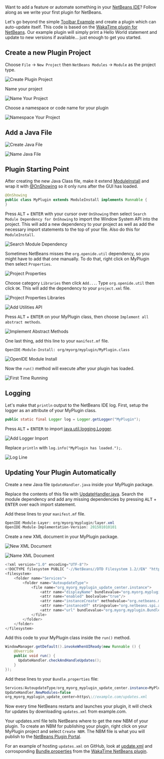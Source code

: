 Want to add a feature or automate something in your [NetBeans IDE](https://netbeans.org/)? Follow along as we write your first plugin for NetBeans.

Let's go beyond the simple [Toolbar Example](https://platform.netbeans.org/tutorials/nbm-google.html) and create a plugin which can auto-update itself.
This code is based on the [WakaTime plugin for NetBeans](https://github.com/wakatime/netbeans-wakatime). Our example plugin will simply print a Hello World statement and update to new versions if available... just enough to get you started.

## Create a new Plugin Project

Choose `File` -> `New Project` then `NetBeans Modules` -> `Module` as the project type.

![Create Plugin Project](https://wakatime.com/static/img/blog/create-plugin-project.png)


Name your project

![Name Your Project](https://wakatime.com/static/img/blog/name-your-project.png)


Choose a namespace or code name for your plugin

![Namespace Your Project](https://wakatime.com/static/img/blog/namespace-your-project.png)


## Add a Java File

![Create Java File](https://wakatime.com/static/img/blog/create-java-file.png)

![Name Java File](https://wakatime.com/static/img/blog/name-java-file.png)


## Plugin Starting Point

After creating the new Java Class file, make it extend [ModuleInstall](http://bits.netbeans.org/7.4/javadoc/org-openide-modules/org/openide/modules/ModuleInstall.html) and wrap it with [@OnShowing](http://bits.netbeans.org/dev/javadoc/org-openide-windows/org/openide/windows/OnShowing.html) so it only runs after the GUI has loaded.

```java
@OnShowing
public class MyPlugin extends ModuleInstall implements Runnable {
}
```

Press <kbd>ALT</kbd> + <kbd>ENTER</kbd> with your cursor over `OnShowing` then select `Search Module Dependency for OnShowing` to import the Window System API into the project. This will add a new dependency to your project as well as add the necessary import statements to the top of your file. Also do this for `ModuleInstall`.

![Search Module Dependency](https://wakatime.com/static/img/blog/search-module-dependency.png)

Sometimes NetBeans misses the `org.openide.util` dependency, so you might have to add that one manually. To do that, right click on <keyword>MyPlugin</keyword> then select `Properties`.

![Project Properties](https://wakatime.com/static/img/blog/project-properties.png)

Choose category `Libraries` then click `Add...`. Type `org.openide.util` then click `OK`. This will add the dependency to your `project.xml` file.

![Project Properties Libraries](https://wakatime.com/static/img/blog/project-properties-libraries.png)

![Add Utilities API](https://wakatime.com/static/img/blog/add-utilities-api.png)

Press <kbd>ALT</kbd> + <kbd>ENTER</kbd> on your <keyword>MyPlugin</keyword> class, then choose `Implement all abstract methods`.

![Implement Abstract Methods](https://wakatime.com/static/img/blog/implement-abstract-methods.png)

One last thing, add this line to your `manifest.mf` file.

`OpenIDE-Module-Install: org/myorg/myplugin/MyPlugin.class`

![OpenIDE Module Install](https://wakatime.com/static/img/blog/openide-module-install.png)

Now the `run()` method will execute after your plugin has loaded.

![First Time Running](https://wakatime.com/static/img/blog/plugin-has-loaded.png)


## Logging

Let's make that `println` output to the NetBeans IDE log. First, setup the logger as an attribute of your <keyword>MyPlugin</keyword> class.

```java
public static final Logger log = Logger.getLogger("MyPlugin");
```

Press <kbd>ALT</kbd> + <kbd>ENTER</kbd> to import [java.util.logging.Logger](https://encrypted.google.com/search?q=java.util.logging.Logger+site%3Ahttps%3A%2F%2Fdocs.oracle.com).

![Add Logger Import](https://wakatime.com/static/img/blog/add-logger-import.png)

Replace `println` with `log.info("MyPlugin has loaded.");`.

![Log Line](https://wakatime.com/static/img/blog/log-line.png)


## Updating Your Plugin Automatically

Create a new Java file `UpdateHandler.java` inside your <keyword>MyPlugin</keyword> package.

Replace the contents of this file with [UpdateHandler.java](https://gist.github.com/alanhamlett/2a57ffb51f0850272d0d). Search the module dependency and add any missing dependencies by pressing <kbd>ALT</kbd> + <kbd>ENTER</kbd> over each import statement.

Add these lines to your `manifest.mf` file.

```java
OpenIDE-Module-Layer: org/myorg/myplugin/layer.xml
OpenIDE-Module-Implementation-Version: 201501010101
```

Create a new XML document in your <keyword>MyPlugin</keyword> package.

![New XML Document](https://wakatime.com/static/img/blog/new-xml-document.png)

![Name XML Document](https://wakatime.com/static/img/blog/name-xml-document.png)

```java
<?xml version="1.0" encoding="UTF-8"?>
<!DOCTYPE filesystem PUBLIC "-//NetBeans//DTD Filesystem 1.2//EN" "http://www.netbeans.org/dtds/filesystem-1_2.dtd">
<filesystem>
    <folder name="Services">
        <folder name="AutoupdateType">
            <file name="org_myorg_myplugin_update_center.instance">
                <attr name="displayName" bundlevalue="org.myorg.myplugin.Bundle#Services/AutoupdateType/org_myorg_myplugin_update_center.instance"/>
                <attr name="enabled" boolvalue="true"/>
                <attr name="instanceCreate" methodvalue="org.netbeans.modules.autoupdate.updateprovider.AutoupdateCatalogFactory.createUpdateProvider"/>
                <attr name="instanceOf" stringvalue="org.netbeans.spi.autoupdate.UpdateProvider"/>
                <attr name="url" bundlevalue="org.myorg.myplugin.Bundle#org_myorg_myplugin_update_center"/>
            </file>
        </folder>
    </folder>
</filesystem>
```

Add this code to your <keyword>MyPlugin</keyword> class inside the `run()` method.

```java
WindowManager.getDefault().invokeWhenUIReady(new Runnable () {
    @Override
    public void run() {
      UpdateHandler.checkAndHandleUpdates();
    }
});
```

Add these lines to your `Bundle.properties` file:

```java
Services/AutoupdateType/org_myorg_myplugin_update_center.instance=MyPlugin
UpdateHandler.NewModules=false
org_myorg_myplugin_update_center=https\://example.com/updates.xml
```

Now every time NetBeans restarts and launches your plugin, it will check for updates by downloading `updates.xml` from example.com.

Your updates.xml file tells NetBeans where to get the new NBM of your plugin.
To create an NBM for publishing your plugin, right click on your <keyword>MyPlugin</keyword> project and select `Create NBM`. The NBM file is what you will publish to the [NetBeans Plugin Portal](http://plugins.netbeans.org/).

For an example of hosting `updates.xml` on GitHub, look at [update.xml](https://github.com/wakatime/netbeans-wakatime/blob/master/updates.xml) and corrosponding [Bundle.properties](https://github.com/wakatime/netbeans-wakatime/blob/master/src/org/wakatime/netbeans/plugin/Bundle.properties) from the [WakaTime NetBeans plugin](https://github.com/wakatime/netbeans-wakatime/).
